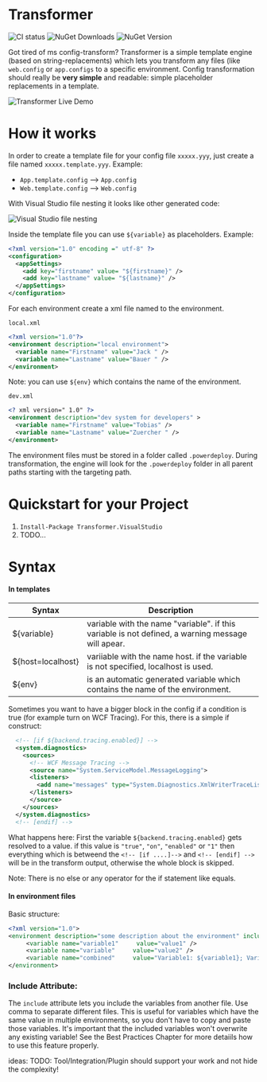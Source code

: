Transformer
===========

![CI status](http://img.shields.io/teamcity/http/powerdeploy-buildserver.cloudapp.net/e/Transformer_CI.svg) ![NuGet Downloads](http://img.shields.io/nuget/dt/Transformer.VisualStudio.svg) ![NuGet Version](http://img.shields.io/nuget/v/Transformer.VisualStudio.svg)

Got tired of ms config-transform? Transformer is a simple template engine (based on string-replacements) which lets you transform any files (like `web.config` or `app.configs` to a specific environment. Config transformation should really be **very simple** and readable: simple placeholder replacements in a template.

![Transformer Live Demo](https://raw.githubusercontent.com/tobiaszuercher/transformer/master/doc/images/transformer-demo.gif)

# How it works
In order to create a template file for your config file `xxxxx.yyy`, just create a file named `xxxxx.template.yyy`.
Example:
* `App.template.config`   --> `App.config`
* `Web.template.config`  --> `Web.config`

With Visual Studio file nesting it looks like other generated code: 

![Visual Studio file nesting](https://raw.githubusercontent.com/tobiaszuercher/transformer/master/doc/images/template_nesting.png)

Inside the template file you can use `${variable}` as placeholders. Example:

```xml
<?xml version="1.0" encoding =" utf-8" ?>
<configuration>
  <appSettings>
    <add key="firstname" value= "${firstname}" />
    <add key="lastname" value= "${lastname}" />
  </appSettings>
</configuration>
```

For each environment create a xml file named to the environment.

`local.xml`

```xml
<?xml version="1.0"?>
<environment description="local environment">
  <variable name="Firstname" value="Jack " />
  <variable name="Lastname" value="Bauer " />
</environment>
```

Note: you can use `${env}` which contains the name of the environment.

`dev.xml`
```xml
<? xml version=" 1.0" ?>
<environment description="dev system for developers" >
  <variable name="Firstname" value="Tobias" />
  <variable name="Lastname" value="Zuercher " />
</environment>
```

The environment files must be stored in a folder called `.powerdeploy`. During transformation, the engine will look for the `.powerdeploy` folder in all parent paths starting with the targeting path.

# Quickstart for your Project
  1. `Install-Package Transformer.VisualStudio`
  2. TODO...

# Syntax

#### In templates

| Syntax            | Description                                                                                       |
| -------------     | -------------                                                                                     |
| ${variable}       | variable with the name "variable". if this variable is not defined, a warning message will apear. |
| ${host=localhost} | variiable with the name host. if the variable is not specified, localhost is used.                |
| ${env}            | is an automatic generated variable which contains the name of the environment.                    |

Sometimes you want to have a bigger block in the config if a condition is true (for example turn on WCF Tracing). For this, there is a simple if construct:

```xml
  <!-- [if ${backend.tracing.enabled}] -->
  <system.diagnostics>
    <sources>
      <!-- WCF Message Tracing -->
      <source name="System.ServiceModel.MessageLogging">
      <listeners>
        <add name="messages" type="System.Diagnostics.XmlWriterTraceListener" initializeData="${log.path}WCF_MessageLogging.svclog"/>
      </listeners>
      </source>
    </sources>
  </system.diagnostics>
  <!-- [endif] -->
```

What happens here:
First the variable `${backend.tracing.enabled}` gets resolved to a value. if this value is `"true"`, `"on"`, `"enabled"` or `"1"` then everything which is betweend the `<!-- [if ....]-->` and `<!-- [endif] -->` will be in the transform output, otherwise the whole block is skipped.

Note: There is no else or any operator for the if statement like equals.

#### In environment files
Basic structure:

```xml
<?xml version="1.0">
<environment description="some description about the environment" include="common.xml">
     <variable name="variable1"     value="value1" />
     <variable name="variable"     value="value2" />
     <variable name="combined"     value="Variable1: ${variable1}; Variable2: ${variable2}" />
</environment>
```

### Include Attribute:
The `include` attribute lets you include the variables from another file. Use comma to separate different files. This is useful for variables which have the same value in multiple environments, so you don't have to copy and paste those variables. It's important that the included variables won't overwrite any existing variable! See the Best Practices Chapter for more detaiils how to use this feature properly.

ideas: 
TODO: Tool/Integration/Plugin should support your work and not hide the complexity!